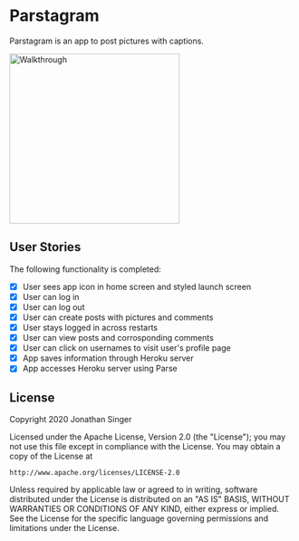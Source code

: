 # Parstagram

Parstagram is an app to post pictures with captions.

<img src='./Walkthrough.gif' title='Walkthrough' width='300' alt='Walkthrough' />

## User Stories
The following functionality is completed:

* [X] User sees app icon in home screen and styled launch screen
* [X] User can log in
* [X] User can log out
* [X] User can create posts with pictures and comments
* [X] User stays logged in across restarts
* [X] User can view posts and corrosponding comments
* [X] User can click on usernames to visit user's profile page
* [X] App saves information through Heroku server
* [X] App accesses Heroku server using Parse

## License

Copyright 2020 Jonathan Singer

Licensed under the Apache License, Version 2.0 (the "License");
you may not use this file except in compliance with the License.
You may obtain a copy of the License at

    http://www.apache.org/licenses/LICENSE-2.0

Unless required by applicable law or agreed to in writing, software
distributed under the License is distributed on an "AS IS" BASIS,
WITHOUT WARRANTIES OR CONDITIONS OF ANY KIND, either express or implied.
See the License for the specific language governing permissions and
limitations under the License.

